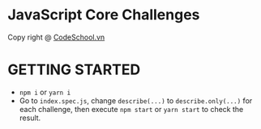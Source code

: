 # JavaScript Core Challenges

Copy right @ [CodeSchool.vn](https://www.facebook.com/codeschool.vn/)

# GETTING STARTED
  - `npm i` or `yarn i`
- Go to `index.spec.js`, change `describe(...)` to `describe.only(...)` for each challenge, then execute `npm start` or `yarn start` to check the result.
